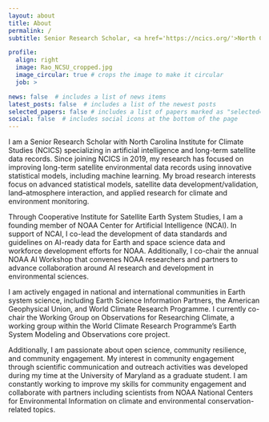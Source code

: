 ```yaml
---
layout: about
title: About
permalink: /
subtitle: Senior Research Scholar, <a href='https://ncics.org/'>North Carolina Institute for Climate Studies</a>. 

profile:
  align: right
  image: Rao_NCSU_cropped.jpg
  image_circular: true # crops the image to make it circular
  job: >

news: false  # includes a list of news items
latest_posts: false  # includes a list of the newest posts
selected_papers: false # includes a list of papers marked as "selected={true}"
social: false  # includes social icons at the bottom of the page
---
```


I am a Senior Research Scholar with North Carolina Institute for Climate Studies (NCICS) specializing in artificial intelligence and long-term satellite data records. Since joining NCICS in 2019, my research has focused on improving long-term satellite environmental data records using innovative statistical models, including machine learning. My broad research interests focus on advanced statistical models, satellite data development/validation, land–atmosphere interaction, and applied research for climate and environment monitoring.

Through Cooperative Institute for Satellite Earth System Studies, I am a founding member of NOAA Center for Artificial Intelligence (NCAI). In support of NCAI, I co-lead the development of data standards and guidelines on AI-ready data for Earth and space science data and workforce development efforts for NOAA. Additionally, I co-chair the annual NOAA AI Workshop that convenes NOAA researchers and partners to advance collaboration around AI research and development in environmental sciences.

I am actively engaged in national and international communities in Earth system science, including Earth Science Information Partners, the American Geophysical Union, and World Climate Research Programme. I currently co-chair the Working Group on Observations for Researching Climate, a working group within the World Climate Research Programme’s Earth System Modeling and Observations core project.

Additionally, I am passionate about open science, community resilience, and community engagement. My interest in community engagement through scientific communication and outreach activities was developed during my time at the University of Maryland as a graduate student. I am constantly working to improve my skills for community engagement and collaborate with partners including scientists from NOAA National Centers for Environmental Information on climate and environmental conservation-related topics.
